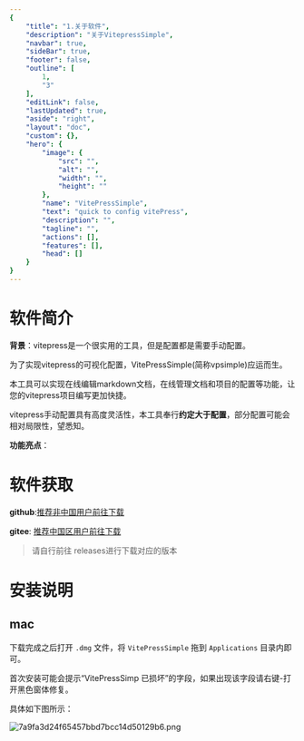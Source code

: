 ```yaml
---
{
    "title": "1.关于软件",
    "description": "关于VitepressSimple",
    "navbar": true,
    "sideBar": true,
    "footer": false,
    "outline": [
        1,
        "3"
    ],
    "editLink": false,
    "lastUpdated": true,
    "aside": "right",
    "layout": "doc",
    "custom": {},
    "hero": {
        "image": {
            "src": "",
            "alt": "",
            "width": "",
            "height": ""
        },
        "name": "VitePressSimple",
        "text": "quick to config vitePress",
        "description": "",
        "tagline": "",
        "actions": [],
        "features": [],
        "head": []
    }
}
---
```


# 软件简介

**背景**：vitepress是一个很实用的工具，但是配置都是需要手动配置。

为了实现vitepress的可视化配置，VitePressSimple(简称vpsimple)应运而生。

本工具可以实现在线编辑markdown文档，在线管理文档和项目的配置等功能，让您的vitepress项目编写更加快捷。

vitepress手动配置具有高度灵活性，本工具奉行**约定大于配置**，部分配置可能会相对局限性，望悉知。

**功能亮点**：

# 软件获取

**github**:[推荐非中国用户前往下载](https://github.com/zhangdi168/VitePressSimple)

**gitee**:  [推荐中国区用户前往下载](https://gitee.com/zhangdi168/VitePressSimple )

> 请自行前往 releases进行下载对应的版本

# 安装说明

## mac

下载完成之后打开 `.dmg` 文件，将 `VitePressSimple` 拖到 `Applications` 目录内即可。

首次安装可能会提示“VitePressSimp 已损坏”的字段，如果出现该字段请右键-打开黑色窗体修复。

具体如下图所示：

![7a9fa3d24f65457bbd7bcc14d50129b6.png](/vpstatic/images/20240413/7a9fa3d2-4f65-457b-bd7b-cc14d50129b6.png)
